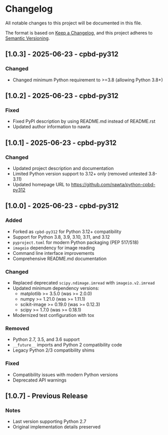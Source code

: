 # Changelog

All notable changes to this project will be documented in this file.

The format is based on [Keep a Changelog](https://keepachangelog.com/en/1.0.0/),
and this project adheres to [Semantic Versioning](https://semver.org/spec/v2.0.0.html).

## [1.0.3] - 2025-06-23 - cpbd-py312

### Changed
- Changed minimum Python requirement to >=3.8 (allowing Python 3.8+)

## [1.0.2] - 2025-06-23 - cpbd-py312

### Fixed
- Fixed PyPI description by using README.md instead of README.rst
- Updated author information to nawta

## [1.0.1] - 2025-06-23 - cpbd-py312

### Changed
- Updated project description and documentation
- Limited Python version support to 3.12+ only (removed untested 3.8-3.11)
- Updated homepage URL to https://github.com/nawta/python-cpbd-py312

## [1.0.0] - 2025-06-23 - cpbd-py312

### Added
- Forked as `cpbd-py312` for Python 3.12+ compatibility
- Support for Python 3.8, 3.9, 3.10, 3.11, and 3.12
- `pyproject.toml` for modern Python packaging (PEP 517/518)
- `imageio` dependency for image reading
- Command line interface improvements
- Comprehensive README.md documentation

### Changed
- Replaced deprecated `scipy.ndimage.imread` with `imageio.v2.imread`
- Updated minimum dependency versions:
  - matplotlib >= 3.5.0 (was >= 2.0.0)
  - numpy >= 1.21.0 (was >= 1.11.1)
  - scikit-image >= 0.19.0 (was >= 0.12.3)
  - scipy >= 1.7.0 (was >= 0.18.1)
- Modernized test configuration with tox

### Removed
- Python 2.7, 3.5, and 3.6 support
- `__future__` imports and Python 2 compatibility code
- Legacy Python 2/3 compatibility shims

### Fixed
- Compatibility issues with modern Python versions
- Deprecated API warnings

## [1.0.7] - Previous Release

### Notes
- Last version supporting Python 2.7
- Original implementation details preserved